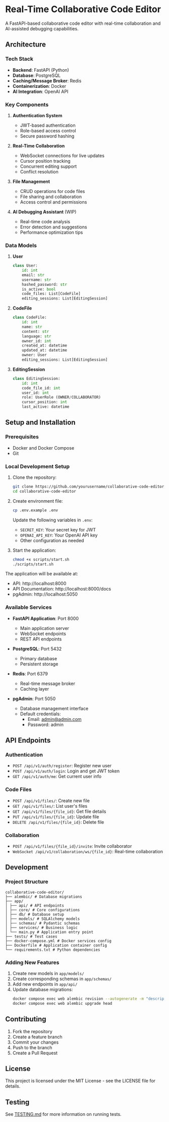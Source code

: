 # Real-Time Collaborative Code Editor

A FastAPI-based collaborative code editor with real-time collaboration and AI-assisted debugging capabilities.

## Architecture

### Tech Stack
- **Backend**: FastAPI (Python)
- **Database**: PostgreSQL
- **Caching/Message Broker**: Redis
- **Containerization**: Docker
- **AI Integration**: OpenAI API

### Key Components

1. **Authentication System**
   - JWT-based authentication
   - Role-based access control
   - Secure password hashing

2. **Real-Time Collaboration**
   - WebSocket connections for live updates
   - Cursor position tracking
   - Concurrent editing support
   - Conflict resolution

3. **File Management**
   - CRUD operations for code files
   - File sharing and collaboration
   - Access control and permissions

4. **AI Debugging Assistant** (WIP)
   - Real-time code analysis
   - Error detection and suggestions
   - Performance optimization tips

### Data Models

1. **User**
   ```python
   class User:
       id: int
       email: str
       username: str
       hashed_password: str
       is_active: bool
       code_files: List[CodeFile]
       editing_sessions: List[EditingSession]
   ```

2. **CodeFile**
   ```python
   class CodeFile:
       id: int
       name: str
       content: str
       language: str
       owner_id: int
       created_at: datetime
       updated_at: datetime
       owner: User
       editing_sessions: List[EditingSession]
   ```

3. **EditingSession**
   ```python
   class EditingSession:
       id: int
       code_file_id: int
       user_id: int
       role: UserRole (OWNER/COLLABORATOR)
       cursor_position: int
       last_active: datetime
   ```

## Setup and Installation

### Prerequisites
- Docker and Docker Compose
- Git

### Local Development Setup

1. Clone the repository:
   ```bash
   git clone https://github.com/yourusername/collaborative-code-editor.git
   cd collaborative-code-editor
   ```

2. Create environment file:
   ```bash
   cp .env.example .env
   ```
   Update the following variables in `.env`:
   - `SECRET_KEY`: Your secret key for JWT
   - `OPENAI_API_KEY`: Your OpenAI API key
   - Other configuration as needed

3. Start the application:
   ```bash
   chmod +x scripts/start.sh
   ./scripts/start.sh
   ```

The application will be available at:
- API: http://localhost:8000
- API Documentation: http://localhost:8000/docs
- pgAdmin: http://localhost:5050

### Available Services

- **FastAPI Application**: Port 8000
  - Main application server
  - WebSocket endpoints
  - REST API endpoints

- **PostgreSQL**: Port 5432
  - Primary database
  - Persistent storage

- **Redis**: Port 6379
  - Real-time message broker
  - Caching layer

- **pgAdmin**: Port 5050
  - Database management interface
  - Default credentials:
    - Email: admin@admin.com
    - Password: admin

## API Endpoints

### Authentication
- `POST /api/v1/auth/register`: Register new user
- `POST /api/v1/auth/login`: Login and get JWT token
- `GET /api/v1/auth/me`: Get current user info

### Code Files
- `POST /api/v1/files/`: Create new file
- `GET /api/v1/files/`: List user's files
- `GET /api/v1/files/{file_id}`: Get file details
- `PUT /api/v1/files/{file_id}`: Update file
- `DELETE /api/v1/files/{file_id}`: Delete file

### Collaboration
- `POST /api/v1/files/{file_id}/invite`: Invite collaborator
- `WebSocket /api/v1/collaboration/ws/{file_id}`: Real-time collaboration

## Development

### Project Structure 
```
collaborative-code-editor/
├── alembic/ # Database migrations
├── app/
│ ├── api/ # API endpoints
│ ├── core/ # Core configurations
│ ├── db/ # Database setup
│ ├── models/ # SQLAlchemy models
│ ├── schemas/ # Pydantic schemas
│ ├── services/ # Business logic
│ └── main.py # Application entry point
├── tests/ # Test cases
├── docker-compose.yml # Docker services config
├── Dockerfile # Application container config
└── requirements.txt # Python dependencies
```

### Adding New Features

1. Create new models in `app/models/`
2. Create corresponding schemas in `app/schemas/`
3. Add new endpoints in `app/api/`
4. Update database migrations:
   ```bash
   docker compose exec web alembic revision --autogenerate -m "description"
   docker compose exec web alembic upgrade head
   ```

## Contributing

1. Fork the repository
2. Create a feature branch
3. Commit your changes
4. Push to the branch
5. Create a Pull Request

## License

This project is licensed under the MIT License - see the LICENSE file for details.

## Testing

See [TESTING.md](TESTING.md) for more information on running tests.